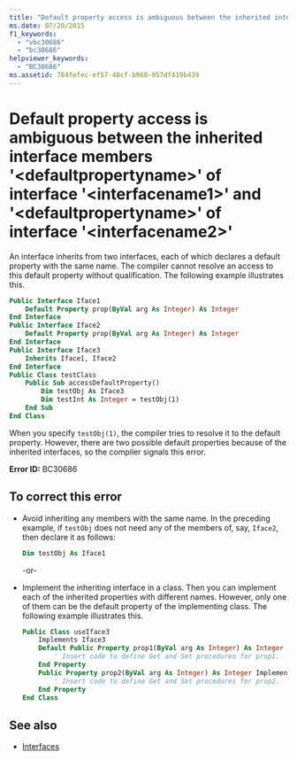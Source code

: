 ```yaml
---
title: "Default property access is ambiguous between the inherited interface members '<defaultpropertyname>' of interface '<interfacename1>' and '<defaultpropertyname>' of interface '<interfacename2>'"
ms.date: 07/20/2015
f1_keywords:
  - "vbc30686"
  - "bc30686"
helpviewer_keywords:
  - "BC30686"
ms.assetid: 784fefec-ef57-48cf-b960-957df419b439
---
```

# Default property access is ambiguous between the inherited interface members '\<defaultpropertyname>' of interface '\<interfacename1>' and '\<defaultpropertyname>' of interface '\<interfacename2>'

An interface inherits from two interfaces, each of which declares a default property with the same name. The compiler cannot resolve an access to this default property without qualification. The following example illustrates this.

```vb
Public Interface Iface1
    Default Property prop(ByVal arg As Integer) As Integer
End Interface
Public Interface Iface2
    Default Property prop(ByVal arg As Integer) As Integer
End Interface
Public Interface Iface3
    Inherits Iface1, Iface2
End Interface
Public Class testClass
    Public Sub accessDefaultProperty()
        Dim testObj As Iface3
        Dim testInt As Integer = testObj(1)
    End Sub
End Class
```

When you specify `testObj(1)`, the compiler tries to resolve it to the default property. However, there are two possible default properties because of the inherited interfaces, so the compiler signals this error.

**Error ID:** BC30686

## To correct this error

- Avoid inheriting any members with the same name. In the preceding example, if `testObj` does not need any of the members of, say, `Iface2`, then declare it as follows:

  ```vb
  Dim testObj As Iface1
  ```

  \-or-

- Implement the inheriting interface in a class. Then you can implement each of the inherited properties with different names. However, only one of them can be the default property of the implementing class. The following example illustrates this.

  ```vb
  Public Class useIface3
      Implements Iface3
      Default Public Property prop1(ByVal arg As Integer) As Integer Implements Iface1.prop
          ' Insert code to define Get and Set procedures for prop1.
      End Property
      Public Property prop2(ByVal arg As Integer) As Integer Implements Iface2.prop
          ' Insert code to define Get and Set procedures for prop2.
      End Property
  End Class
  ```

## See also

- [Interfaces](../../../visual-basic/programming-guide/language-features/interfaces/index.md)
